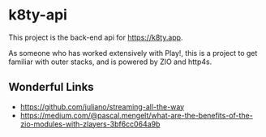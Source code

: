 k8ty-api
========

This project is the back-end api for https://k8ty.app.

As someone who has worked extensively with Play!, this is a project to get familiar with outer stacks,
and is powered by ZIO and http4s.


## Wonderful Links

* https://github.com/juliano/streaming-all-the-way
* https://medium.com/@pascal.mengelt/what-are-the-benefits-of-the-zio-modules-with-zlayers-3bf6cc064a9b